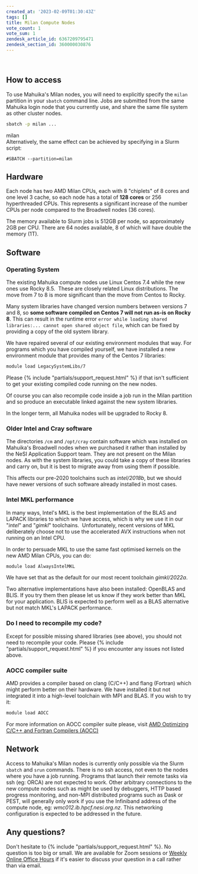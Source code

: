 ```yaml
---
created_at: '2023-02-09T01:30:43Z'
tags: []
title: Milan Compute Nodes
vote_count: 1
vote_sum: 1
zendesk_article_id: 6367209795471
zendesk_section_id: 360000030876
---
```

 
## How to access

To use Mahuika's Milan nodes, you will need to explicitly specify the
`milan` partition in your `sbatch` command line. Jobs are submitted from
the same Mahuika login node that you currently use, and share the same
file system as other cluster nodes.

``` sh
sbatch -p milan ...
```

  milan  
Alternatively, the same effect can be achieved by specifying in a Slurm script:

```sl
#SBATCH --partition=milan
```


## Hardware

Each node has two AMD Milan CPUs, each with 8 "chiplets" of 8 cores and
one level 3 cache, so each node has a total of **128 cores** or 256
hyperthreaded CPUs. This represents a significant increase of the number
CPUs per node compared to the Broadwell nodes (36 cores).

The memory available to Slurm jobs is 512GB per node, so approximately
2GB per CPU. There are 64 nodes available, 8 of which will have double
the memory (1T).

## Software

### Operating System

The existing Mahuika compute nodes use Linux Centos 7.4 while the new
ones use Rocky 8.5.  These are closely related Linux distributions. The
move from 7 to 8 is more significant than the move from Centos to Rocky.

Many system libraries have changed version numbers between versions 7
and 8, so **some software compiled on Centos 7 will not run as-is on
Rocky 8**. This can result in the runtime error
`error while loading shared libraries:... cannot open shared object file`,
which can be fixed by providing a copy of the old system library.  

We have repaired several of our existing environment modules that way.
For programs which you have compiled yourself, we have installed a new
environment module that provides many of the Centos 7 libraries:

``` sh
module load LegacySystemLibs/7
```

Please  {% include "partials/support_request.html" %}
if that isn't sufficient to get your existing compiled code running on
the new nodes.

Of course you can also recompile code inside a job run in the Milan
partition and so produce an executable linked against the new system
libraries.

In the longer term, all Mahuika nodes will be upgraded to Rocky 8.

### Older Intel and Cray software

The directories `/cm` and `/opt/cray` contain software which was
installed on Mahuika's Broadwell nodes when we purchased it rather than
installed by the NeSI Application Support team. They are not present on
the Milan nodes. As with the system libraries, you could take a copy of
these libraries and carry on, but it is best to migrate away from using
them if possible.

This affects our pre-2020 toolchains such as *intel/2018b*, but we
should have newer versions of such software already installed in most
cases.

### Intel MKL performance

In many ways, Intel's MKL is the best implementation of the BLAS and
LAPACK libraries to which we have access, which is why we use it in our
"*intel*" and "*gimkl*" toolchains.  Unfortunately, recent versions of
MKL deliberately choose not to use the accelerated AVX instructions when
not running on an Intel CPU.  

In order to persuade MKL to use the same fast optimised kernels on the
new AMD Milan CPUs, you can do:

``` sh
module load AlwaysIntelMKL
```

We have set that as the default for our most recent toolchain
*gimkl/2022a*.

Two alternative implementations have also been installed: OpenBLAS and
BLIS. If you try them then please let us know if they work better than
MKL for your application. BLIS is expected to perform well as a BLAS
alternative but not match MKL's LAPACK performance.  

### Do I need to recompile my code?

Except for possible missing shared libraries (see above), you should not
need to recompile your code. Please {% include "partials/support_request.html" %} if you
encounter any issues not listed above.

### AOCC compiler suite

AMD provides a compiler based on clang (C/C++) and flang (Fortran) which
might perform better on their hardware. We have installed it but not
integrated it into a high-level toolchain with MPI and BLAS. If you wish
to try it:

``` sh
module load AOCC
```

For more information on AOCC compiler suite please, visit [AMD
Optimizing C/C++ and Fortran Compilers
(AOCC)](https://developer.amd.com/amd-aocc/)

## Network

Access to Mahuika's Milan nodes is currently only possible via the Slurm
`sbatch` and `srun` commands. There is no ssh access, not even to the
nodes where you have a job running. Programs that launch their remote
tasks via ssh (eg: ORCA) are not expected to work. Other arbitrary
connections to the new compute nodes such as might be used by debuggers,
HTTP based progress monitoring, and non-MPI distributed programs such as
Dask or PEST, will generally only work if you use the Infiniband address
of the compute node, eg: *wmc012.ib.hpcf.nesi.org.nz*. This networking
configuration is expected to be addressed in the future.

## Any questions?

Don't hesitate to {% include "partials/support_request.html" %}. No question is
too big or small. We are available for Zoom sessions or
[Weekly Online Office Hours](../../../Getting_Started/Getting_Help/Weekly_Online_Office_Hours.md)
if it's easier to discuss your question in a call rather than via email.
